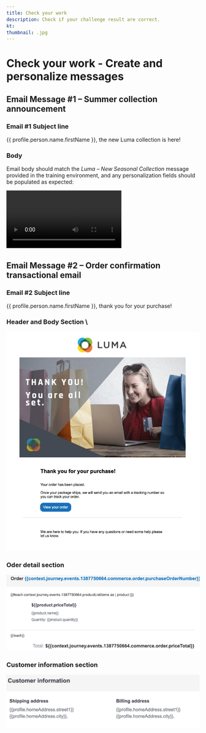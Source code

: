 ```yaml
---
title: Check your work
description: Check if your challenge result are correct.
kt: 
thumbnail: .jpg
---
```


# Check your work - Create and personalize messages

## Email Message #1 – Summer collection announcement

### Email #1 Subject line

{{ profile.person.name.firstName }}, the new Luma collection is here!

### Body

Email body should match the *Luma – New Seasonal Collection* message provided in the training environment, and any personalization fields should be populated as expected:

![Summer Collection Announcement](/help/challenges/assets/email-1.mov)

## Email Message #2 – Order confirmation transactional email

### Email #2 Subject line

{{ profile.person.name.firstName }}, thank you for your purchase!

### **Header and Body Section** \

![Header and body section](/help/challenges/assets/email-header-and-body-1.png)

### **Oder detail section**  

![Oder detail section](/help/challenges/assets/order-detail-section.png)

### **Customer information section**

![Customer information](/help/challenges/assets/customer-information-section.png)
